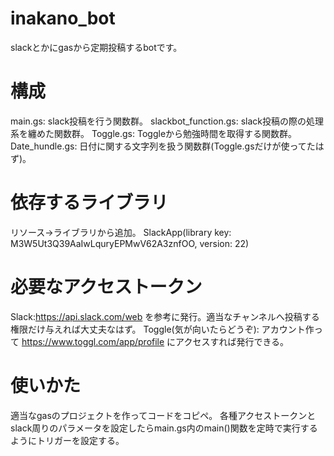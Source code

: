 # inakano_bot
slackとかにgasから定期投稿するbotです。
# 構成
main.gs: slack投稿を行う関数群。
slackbot_function.gs: slack投稿の際の処理系を纏めた関数群。
Toggle.gs: Toggleから勉強時間を取得する関数群。
Date_hundle.gs: 日付に関する文字列を扱う関数群(Toggle.gsだけが使ってたはず)。
# 依存するライブラリ
リソース→ライブラリから追加。
SlackApp(library key: M3W5Ut3Q39AaIwLquryEPMwV62A3znfOO, version: 22)
# 必要なアクセストークン
Slack:https://api.slack.com/web を参考に発行。適当なチャンネルへ投稿する権限だけ与えれば大丈夫なはず。
Toggle(気が向いたらどうぞ): アカウント作って https://www.toggl.com/app/profile にアクセスすれば発行できる。
# 使いかた
適当なgasのプロジェクトを作ってコードをコピペ。
各種アクセストークンとslack周りのパラメータを設定したらmain.gs内のmain()関数を定時で実行するようにトリガーを設定する。

